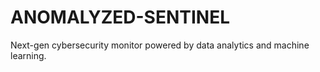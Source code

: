 # ANOMALYZED-SENTINEL
Next-gen cybersecurity monitor powered by data analytics and machine learning.
